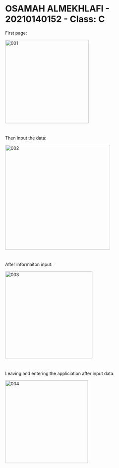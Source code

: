 # OSAMAH ALMEKHLAFI - 20210140152 - Class: C 

 
 First page:


<img width="269" alt="001" src="https://github.com/osamabq-me/20210140152_RoomDatabase/assets/105858761/08d1a433-2c4f-43c7-abef-94ffb128b3c8">

#

Then input the data:



<img width="338" alt="002" src="https://github.com/osamabq-me/20210140152_RoomDatabase/assets/105858761/2e2808d0-6060-4bdc-a7c9-53c6c8fe5cba">

#

After informaiton input:



<img width="281" alt="003" src="https://github.com/osamabq-me/20210140152_RoomDatabase/assets/105858761/ef1b6c18-bb9f-45b9-b12b-676c22a4f4a7">

#

Leaving and entering the appliciation after input data:




<img width="267" alt="004" src="https://github.com/osamabq-me/20210140152_RoomDatabase/assets/105858761/b5b6765a-2bd2-458e-b8b6-19513fd737ae">




#


